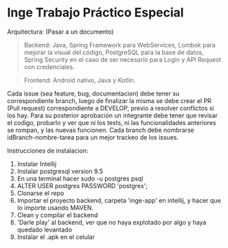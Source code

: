 # Inge Trabajo Práctico Especial
Arquitectura: (Pasar a un documento) 

>Backend: Java, Spring Framework para WebServices, Lombok para mejorar la visual del código, PostgreSQL para la base de datos, Spring Security en el caso de ser necesario para Login y API Request con credenciales.

>Frontend: Android nativo, Java y Kotlin.

Cada issue (sea feature, bug, documentacion) debe tener su correspondiente branch, luego de finalizar la misma se debe crear el PR (Pull request) correspondiente a DEVELOP, previo a resolver conflictos si los hay. Para su posterior aprobación un integrante debe tener que revisar el codigo, probarlo y ver que ni los tests, ni las funcionalidades anteriores se rompan, y las nuevas funcionen.
Cada branch debe nombrarse idBranch-nombre-tarea para un mejor trackeo de los issues.

Instrucciones de instalacion:
1) Instalar Intellij
2) Instalar postgresql version 9.5
3) En una terminal hacer sudo -u postgres psql
4) ALTER USER postgres PASSWORD 'postgres';
5) Clonarse el repo
6) Importar el proyecto backend, carpeta 'inge-app' en intellij, y hacer que lo importe usando MAVEN.
6) Clean y compilar el backend
7) 'Darle play' al backend, ver que no haya explotado por algo y haya quedado levantado
8) Instalar el .apk en el celular
